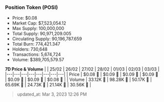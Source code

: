
  ### Position Token (POSI)
  - Price: $0.08
  - Market Cap: $7,523,054.12
  - Max Supply: 100,000,000
  - Total Supply: 90,971,209.005
  - Circulating Supply: 90,196,787.659
  - Total Burn: 774,421.347
  - Holders: 730,648
  - Transactions: 5,674,724
  - Volume: $389,705,579.57

  **7D Price & Volume**
  | | 25&#x2F;02 | 26&#x2F;02 | 27&#x2F;02 | 28&#x2F;02 | 01&#x2F;03 | 02&#x2F;03 | 03&#x2F;03 |
  |---|---|---|---|---|---|---|---|
  | Price | $0.08 🚀 | $0.09 🚀 | $0.09 🔻 | $0.09 🚀 | $0.09 🚀 | $0.09 🔻 | $0.08 🔻 |
  | Volume | 33.12K 🔻 | 98.28K 🚀 | 50.17K 🔻 | 65.69K 🚀 | 24.73K 🔻 | 21.14K 🔻 | 30.56K 🚀 |

  > updated_at: Mar 3, 2023 12:26 PM
